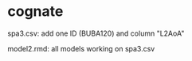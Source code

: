 # cognate
spa3.csv: add one ID (BUBA120) and column "L2AoA" 

model2.rmd: all models working on spa3.csv
